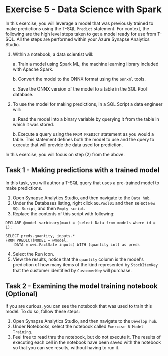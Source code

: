 # Exercise 5 - Data Science with Spark

In this exercise, you will leverage a model that was previously trained to make predictions using the T-SQL `Predict` statement. For context, the following are the high level steps taken to get a model ready for use from T-SQL. All the steps are performed within your Azure Synapse Analytics Studio.

1.	Within a notebook, a data scientist will:
    
    a.	Train a model using Spark ML, the machine learning library included with Apache Spark.   
    
    b.	Convert the model to the ONNX format using the `onnxml` tools.  
    
    c.	Save the ONNX version of the model to a table in the SQL Pool database.
2.	To use the model for making predictions, in a SQL Script a data engineer will:
    
    a.	Read the model into a binary variable by querying it from the table in which it was stored.
    
    b.	Execute a query using the `FROM PREDICT` statement as you would a table. This statement defines both the model to use and the query to execute that will provide the data used for prediction. 

In this exercise, you will focus on step (2) from the above. 

## Task 1 - Making predictions with a trained model
In this task, you will author a T-SQL query that uses a pre-trained model to make predictions. 

1. Open Synapse Analytics Studio, and then navigate to the `Data hub`.
2. Under the Databases listing, right click `SQLPool01` and then select `New SQL Script`, and then `Empty script`.
3. Replace the contents of this script with following:

```
DECLARE @model varbinary(max) = (select Data from models where id = 1);

SELECT preds.quantity, inputs.*
FROM PREDICT(MODEL = @model, 
    DATA = wwi.FactSale inputs) WITH (quantity int) as preds

```
4. Select the Run icon.
5. View the results, notice that the `quantity` column is the model's prediction of how many items of the kind represented by `StockItemKey` that the customer identified by `CustomerKey` will purchase. 

## Task 2 - Examining the model training notebook (Optional)
If you are curious, you can see the notebook that was used to train this model. To do so, follow these steps:

1. Open Synapse Analytics Studio, and then navigate to the `Develop hub`.
2. Under Notebooks, select the notebook called `Exercise 6 Model Training`. 
3. Feel free to read thru the notebook, but do not execute it. The results of executing each cell in the notebook have been saved with the notebook so that you can see results, without having to run it.
